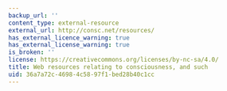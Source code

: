 ```yaml
---
backup_url: ''
content_type: external-resource
external_url: http://consc.net/resources/
has_external_licence_warning: true
has_external_license_warning: true
is_broken: ''
license: https://creativecommons.org/licenses/by-nc-sa/4.0/
title: Web resources relating to consciousness, and such
uid: 36a7a72c-4698-4c58-97f1-bed28b40c1cc
---
```

